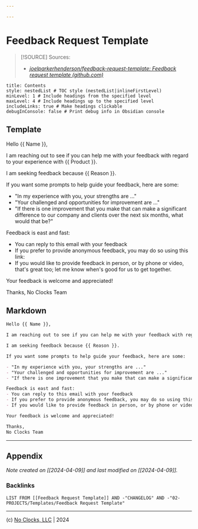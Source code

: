 ```yaml
---

---
```


# Feedback Request Template

> [!SOURCE] Sources:
> - *[joelparkerhenderson/feedback-request-template: Feedback request template (github.com)](https://github.com/joelparkerhenderson/feedback-request-template)*

```table-of-contents
title: Contents 
style: nestedList # TOC style (nestedList|inlineFirstLevel)
minLevel: 1 # Include headings from the specified level
maxLevel: 4 # Include headings up to the specified level
includeLinks: true # Make headings clickable
debugInConsole: false # Print debug info in Obsidian console
```

## Template

Hello {{ Name }},

I am reaching out to see if you can help me with your feedback with regard to your experience with {{ Product }}.

I am seeking feedback because {{ Reason }}.

If you want some prompts to help guide your feedback, here are some:

- "In my experience with you, your strengths are ..."
- "Your challenged and opportunities for improvement are ..."
- "If there is one improvement that you make that can make a significant difference to our company and clients over the next six months, what would that be?"

Feedback is east and fast:
- You can reply to this email with your feedback
- If you prefer to provide anonymous feedback, you may do so using this link: 
- If you would like to provide feedback in person, or by phone or video, that's great too; let me know when's good for us to get together.

Your feedback is welcome and appreciated!

Thanks,
No Clocks Team

## Markdown

```markdown
Hello {{ Name }},

I am reaching out to see if you can help me with your feedback with regard to your experience with {{ Product }}.

I am seeking feedback because {{ Reason }}.

If you want some prompts to help guide your feedback, here are some:

- "In my experience with you, your strengths are ..."
- "Your challenged and opportunities for improvement are ..."
- "If there is one improvement that you make that can make a significant difference to our company and clients over the next six months, what would that be?"

Feedback is east and fast:
- You can reply to this email with your feedback
- If you prefer to provide anonymous feedback, you may do so using this link: 
- If you would like to provide feedback in person, or by phone or video, that's great too; let me know when's good for us to get together.

Your feedback is welcome and appreciated!

Thanks,
No Clocks Team
```

***

## Appendix

*Note created on [[2024-04-09]] and last modified on [[2024-04-09]].*

### Backlinks

```dataview
LIST FROM [[Feedback Request Template]] AND -"CHANGELOG" AND -"02-PROJECTS/Templates/Feedback Request Template"
```

***

(c) [No Clocks, LLC](https://github.com/noclocks) | 2024
